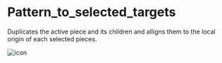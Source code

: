 # Pattern_to_selected_targets

Duplicates the active piece and its children and alligns them to the local origin of each selected pieces.

![icon](https://github.com/git-lebob/Freeform_Dynabots/blob/main/Pattern_to_selected_targets/Pattern_to_selected_target.bmp?raw=true)
